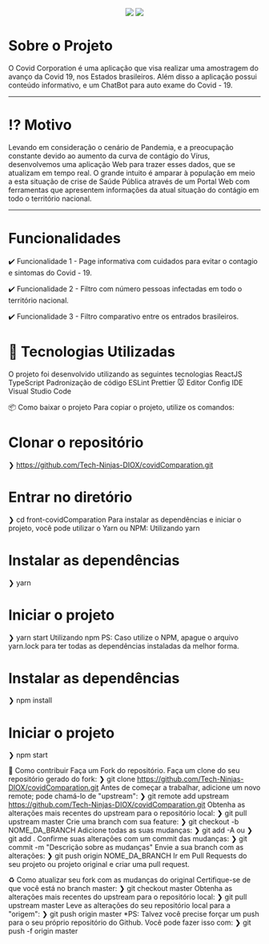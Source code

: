 <p align="center"> <img src="https://img.shields.io/static/v1?label=React&message=framework&color=blue&style=for-the-badge&logo=React"/>
<img src="https://img.shields.io/static/v1?label=JavaScript&message=framework&color=blue&style=for-the-badge&logo=JavaScript"/></p>


<h1 align="justify"> Sobre o Projeto</h1>
O Covid Corporation é uma aplicação que visa realizar uma amostragem do avanço da Covid 19, nos Estados brasileiros. Além disso a aplicação possui conteúdo informativo, e um ChatBot para auto exame do Covid - 19.

---

<h1 align="justify"> ⁉️ Motivo</h1>
Levando em consideração o cenário de Pandemia, e a preocupação constante devido ao aumento da curva de contágio do Vírus, desenvolvemos uma aplicação Web para trazer esses dados, que se atualizam em tempo real.
O grande intuito é amparar à população em meio a esta situação de crise de Saúde Pública através de um Portal Web com ferramentas que apresentem informações da atual situação do contágio em todo o território nacional. 

----

<h1 align="justify"> Funcionalidades</h1>

<p> ✔️ Funcionalidade 1 - Page informativa com cuidados para evitar o contagio e sintomas do Covid - 19.</p> 

<p> ✔️ Funcionalidade 2 - Filtro com número pessoas infectadas em todo o território nacional.</p> 

<p> ✔️ Funcionalidade 3 - Filtro comparativo entre os entrados brasileiros. </p> 



<h1 align="justify">🚀 Tecnologias Utilizadas</h1>
O projeto foi desenvolvido utilizando as seguintes tecnologias
ReactJS
TypeScript
Padronização de código
ESLint
Prettier
🐭 Editor Config
IDE
Visual Studio Code

📦 Como baixar o projeto
Para copiar o projeto, utilize os comandos:
 # Clonar o repositório
  ❯ https://github.com/Tech-Ninjas-DIOX/covidComparation.git

  # Entrar no diretório
  ❯ cd front-covidComparation
Para instalar as dependências e iniciar o projeto, você pode utilizar o Yarn ou NPM:
Utilizando yarn
 # Instalar as dependências
  ❯ yarn

  # Iniciar o projeto
  ❯ yarn start
Utilizando npm
PS: Caso utilize o NPM, apague o arquivo yarn.lock para ter todas as dependências instaladas da melhor forma.
 # Instalar as dependências
  ❯ npm install

  # Iniciar o projeto
  ❯ npm start

🔗 Como contribuir
Faça um Fork do repositório.
Faça um clone do seu repositório gerado do fork:
❯ git clone https://github.com/Tech-Ninjas-DIOX/covidComparation.git
Antes de começar a trabalhar, adicione um novo remote; pode chamá-lo de "upstream":
❯ git remote add upstream https://github.com/Tech-Ninjas-DIOX/covidComparation.git
Obtenha as alterações mais recentes do upstream para o repositório local:
❯ git pull upstream master
Crie uma branch com sua feature:
❯ git checkout -b NOME_DA_BRANCH
Adicione todas as suas mudanças:
❯ git add -A ou ❯ git add .
Confirme suas alterações com um commit das mudanças:
❯ git commit -m "Descrição sobre as mudanças"
Envie a sua branch com as alterações:
❯ git push origin NOME_DA_BRANCH
Ir em Pull Requests do seu projeto ou projeto original e criar uma pull request.

♻️ Como atualizar seu fork com as mudanças do original
Certifique-se de que você está no branch master:
❯ git checkout master
Obtenha as alterações mais recentes do upstream para o repositório local:
❯ git pull upstream master
Leve as alterações do seu repositório local para a "origem":
❯ git push origin master
*PS: Talvez você precise forçar um push para o seu próprio repositório do Github. Você pode fazer isso com:
❯ git push -f origin master

